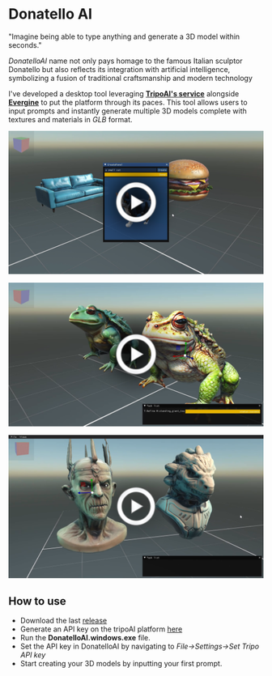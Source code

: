 # Donatello AI

"Imagine being able to type anything and generate a 3D model within seconds."

_DonatelloAI_ name not only pays homage to the famous Italian sculptor Donatello but also reflects its integration with artificial intelligence, symbolizing a fusion of traditional craftsmanship and modern technology

I've developed a desktop tool leveraging __[TripoAI's service](https://platform.tripo3d.ai/docs/introduction)__ alongside __[Evergine](https://evergine.com/)__ to put the platform through its paces. This tool allows users to input prompts and instantly generate multiple 3D models complete with textures and materials in _GLB_ format.

[![Video1](Screenshots/TripoAI-screenshot.png)](https://youtu.be/4h0niYYxv08)

[![Video2](Screenshots/refine_animate_screenshot.png)](https://youtu.be/tMIblPzj7Rk)

[![Video3](Screenshots/image-to-model.png)](https://www.youtube.com/watch?v=eK2TKLc32ZY)

## How to use

- Download the last [release](https://github.com/Jorgemagic/DonatelloAI/releases/latest)
- Generate an API key on the tripoAI platform [here](https://platform.tripo3d.ai/api-keys)
- Run the __DonatelloAI.windows.exe__ file.
- Set the API key in DonatelloAI by navigating to _File->Settings->Set Tripo API key_
- Start creating your 3D models by inputting your first prompt.